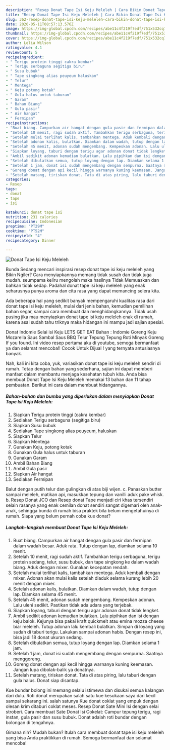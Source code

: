 ```yaml
---
description: "Resep Donat Tape Isi Keju Meleleh | Cara Bikin Donat Tape Isi Keju Meleleh Yang Paling Enak"
title: "Resep Donat Tape Isi Keju Meleleh | Cara Bikin Donat Tape Isi Keju Meleleh Yang Paling Enak"
slug: 362-resep-donat-tape-isi-keju-meleleh-cara-bikin-donat-tape-isi-keju-meleleh-yang-paling-enak
date: 2020-05-11T08:57:13.576Z
image: https://img-global.cpcdn.com/recipes/abe11c4f219f7edf/751x532cq70/donat-tape-isi-keju-meleleh-foto-resep-utama.jpg
thumbnail: https://img-global.cpcdn.com/recipes/abe11c4f219f7edf/751x532cq70/donat-tape-isi-keju-meleleh-foto-resep-utama.jpg
cover: https://img-global.cpcdn.com/recipes/abe11c4f219f7edf/751x532cq70/donat-tape-isi-keju-meleleh-foto-resep-utama.jpg
author: Lelia Wilson
ratingvalue: 4.1
reviewcount: 5
recipeingredient:
- " Terigu protein tinggi cakra kembar"
- " Terigu serbaguna segitiga biru"
- " Susu bubuk"
- " Tape singkong alias peuyeum haluskan"
- " Telur"
- " Mentega"
- " Keju potong kotak"
- " Gula halus untuk taburan"
- " Garam"
- " Bahan Biang"
- " Gula pasir"
- " Air hangat"
- " Fermipan"
recipeinstructions:
- "Buat biang. Campurkan air hangat dengan gula pasir dan fermipan dalam wadah besar. Aduk rata. Tutup dengan lap, diamkan selama 10 menit."
- "Setelah 10 menit, ragi sudah aktif. Tambahkan terigu serbaguna, terigu protein sedang, telur, susu bubuk, dan tape singkong ke dalam wadah biang. Aduk dengan mixer. Gunakan kecepatan rendah."
- "Setelah mulai terlihat kalis, tambahkan mentega. Aduk kembali dengan mixer. Adonan akan mulai kalis setelah diaduk selama kurang lebih 20 menit dengan mixer."
- "Setelah adonan kalis, bulatkan. Diamkan dalam wadah, tutup dengan lap. Diamkan selama 45 menit."
- "Setelah 45 menit, adonan sudah mengembang. Kempeskan adonan. Lalu uleni sedikit. Pastikan tidak ada udara yang terjebak."
- "Siapkan loyang, taburi dengan terigu agar adonan donat tidak lengket."
- "Ambil sedikit adonan kemudian bulatkan. Lalu pipihkan dan isi dengan keju balok. Kejunya bisa pakai kraft quickmelt atau emina mozza cheese biar meleleh. Tutup adonan lalu kembali bulatkan. Simpan di loyang yang sudah di taburi terigu. Lakukan sampai adonan habis. Dengan resep ini, bisa jadi 18 donat ukuran sedang."
- "Setelah dibulatkan semua, tutup loyang dengan lap. Diamkan selama 1 jam."
- "Setelah 1 jam, donat isi sudah mengembang dengan sempurna. Saatnya menggoreng."
- "Goreng donat dengan api kecil hingga warnanya kuning keemasan. Jangan lupa dibolak-balik ya donatnya."
- "Setelah matang, tiriskan donat. Tata di atas piring, lalu taburi dengan gula halus. Donat siap disantap."
categories:
- Resep
tags:
- donat
- tape
- isi

katakunci: donat tape isi 
nutrition: 231 calories
recipecuisine: Indonesian
preptime: "PT29M"
cooktime: "PT52M"
recipeyield: "4"
recipecategory: Dinner

---
```



![Donat Tape Isi Keju Meleleh](https://img-global.cpcdn.com/recipes/abe11c4f219f7edf/751x532cq70/donat-tape-isi-keju-meleleh-foto-resep-utama.jpg)

Bunda Sedang mencari inspirasi resep donat tape isi keju meleleh yang Bikin Ngiler? Cara menyiapkannya memang tidak susah dan tidak juga mudah. seumpama keliru mengolah maka hasilnya Tidak Memuaskan dan bahkan tidak sedap. Padahal donat tape isi keju meleleh yang enak seharusnya punya aroma dan cita rasa yang dapat memancing selera kita.

Ada beberapa hal yang sedikit banyak mempengaruhi kualitas rasa dari donat tape isi keju meleleh, mulai dari jenis bahan, kemudian pemilihan bahan segar, sampai cara membuat dan menghidangkannya. Tidak usah pusing jika mau menyiapkan donat tape isi keju meleleh enak di rumah, karena asal sudah tahu triknya maka hidangan ini mampu jadi sajian spesial.

Donat Indomie Selai isi Keju LETS GET EAT Bahan : Indomie Goreng Keju Mozarella Saus Sambal Saus BBQ Telur Tepung Tepung Roti Minyak Goreng If you found. Ini video resep pertama aku di youtube, semoga bermanfaat ya dan selamat mencoba!! Cocok Untuk Dijual ! yang ternyata antusiasnya banyak.


Nah, kali ini kita coba, yuk, variasikan donat tape isi keju meleleh sendiri di rumah. Tetap dengan bahan yang sederhana, sajian ini dapat memberi manfaat dalam membantu menjaga kesehatan tubuh kita. Anda bisa membuat Donat Tape Isi Keju Meleleh memakai 13 bahan dan 11 tahap pembuatan. Berikut ini cara dalam membuat hidangannya.

<!--inarticleads1-->

##### Bahan-bahan dan bumbu yang diperlukan dalam menyiapkan Donat Tape Isi Keju Meleleh:

1. Siapkan  Terigu protein tinggi (cakra kembar)
1. Sediakan  Terigu serbaguna (segitiga biru)
1. Siapkan  Susu bubuk
1. Sediakan  Tape singkong alias peuyeum, haluskan
1. Siapkan  Telur
1. Siapkan  Mentega
1. Gunakan  Keju, potong kotak
1. Gunakan  Gula halus untuk taburan
1. Gunakan  Garam
1. Ambil  Bahan Biang
1. Ambil  Gula pasir
1. Siapkan  Air hangat
1. Sediakan  Fermipan


Balut dengan putih telur dan gulingkan di atas biji wijen. c. Panaskan butter sampai meleleh, matikan api, masukkan tepung dan vanilli aduk pake whisk. b. Resep Donat JCO dan Resep donat Tape menjadi ciri khas tersendiri selain rasanya yang enak cemilan donat sendiri sangat digemari oleh anak-anak, sehingga bunda di rumah bisa praktek bila belum mengetahuinya di rumah. Siapa yang belum pernah coba kue donat? 

<!--inarticleads2-->

##### Langkah-langkah membuat Donat Tape Isi Keju Meleleh:

1. Buat biang. Campurkan air hangat dengan gula pasir dan fermipan dalam wadah besar. Aduk rata. Tutup dengan lap, diamkan selama 10 menit.
1. Setelah 10 menit, ragi sudah aktif. Tambahkan terigu serbaguna, terigu protein sedang, telur, susu bubuk, dan tape singkong ke dalam wadah biang. Aduk dengan mixer. Gunakan kecepatan rendah.
1. Setelah mulai terlihat kalis, tambahkan mentega. Aduk kembali dengan mixer. Adonan akan mulai kalis setelah diaduk selama kurang lebih 20 menit dengan mixer.
1. Setelah adonan kalis, bulatkan. Diamkan dalam wadah, tutup dengan lap. Diamkan selama 45 menit.
1. Setelah 45 menit, adonan sudah mengembang. Kempeskan adonan. Lalu uleni sedikit. Pastikan tidak ada udara yang terjebak.
1. Siapkan loyang, taburi dengan terigu agar adonan donat tidak lengket.
1. Ambil sedikit adonan kemudian bulatkan. Lalu pipihkan dan isi dengan keju balok. Kejunya bisa pakai kraft quickmelt atau emina mozza cheese biar meleleh. Tutup adonan lalu kembali bulatkan. Simpan di loyang yang sudah di taburi terigu. Lakukan sampai adonan habis. Dengan resep ini, bisa jadi 18 donat ukuran sedang.
1. Setelah dibulatkan semua, tutup loyang dengan lap. Diamkan selama 1 jam.
1. Setelah 1 jam, donat isi sudah mengembang dengan sempurna. Saatnya menggoreng.
1. Goreng donat dengan api kecil hingga warnanya kuning keemasan. Jangan lupa dibolak-balik ya donatnya.
1. Setelah matang, tiriskan donat. Tata di atas piring, lalu taburi dengan gula halus. Donat siap disantap.


Kue bundar bolong ini memang selalu istimewa dan disukai semua kalangan dari dulu. Roti donat merupakan salah satu kue kesukaan saya dari kecil sampai sekarang ini. salah satunya Kue donat coklat yang empuk dengan olesan krim ditaburi coklat meses. Resep Donat Sate Mini Isi dengan selai stroberi. Cara membuat Sate Donat Isi Cokelat: Campur tepung terigu, ragi instan, gula pasir dan susu bubuk. Donat adalah roti bundar dengan bolongan di tengahnya. 

Gimana nih? Mudah bukan? Itulah cara membuat donat tape isi keju meleleh yang bisa Anda praktikkan di rumah. Semoga bermanfaat dan selamat mencoba!
